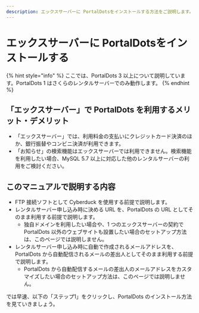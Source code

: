 ```yaml
---
description: エックスサーバーに PortalDotsをインストールする方法をご説明します。
---
```


# エックスサーバーに PortalDotsをインストールする

{% hint style="info" %}
ここでは、PortalDots 3 以上について説明しています。PortalDots 1 はさくらのレンタルサーバーでのみ動作します。
{% endhint %}

## 「エックスサーバー」で PortalDots を利用するメリット・デメリット <a href="#roripoppurentarusbde-portaldots-wosurumerittodemeritto" id="roripoppurentarusbde-portaldots-wosurumerittodemeritto"></a>

* 「エックスサーバー」では、利用料金の支払いにクレジットカード決済のほか、銀行振替やコンビニ決済が利用できます。
* 「お知らせ」の検索機能はエックスサーバーでは利用できません。検索機能を利用したい場合、MySQL 5.7 以上に対応した他のレンタルサーバーの利用をご検討ください。

## このマニュアルで説明する内容 <a href="#konomanyuarudesuru" id="konomanyuarudesuru"></a>

* FTP 接続ソフトとして Cyberduck を使用する前提で説明します。
* レンタルサーバー申し込み時に決める URL を、PortalDots の URL としてそのまま利用する前提で説明します。
  * 独自ドメインを利用したい場合や、1 つのエックスサーバーの契約で PortalDots 以外のウェブサイトも設置したい場合のセットアップ方法は、このページでは説明しません。
* レンタルサーバー申し込み時に自動で作成されるメールアドレスを、PortalDots から自動配信されるメールの差出人としてそのまま利用する前提で説明します。
  * PortalDots から自動配信するメールの差出人のメールアドレスをカスタマイズしたい場合のセットアップ方法は、このページでは説明しません。



では早速、以下の「ステップ1」をクリックし、PortalDots のインストール方法を見ていきましょう。
